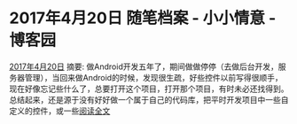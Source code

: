 
# 2017年4月20日 随笔档案 - 小小情意 - 博客园






[2017年4月20日](https://www.cnblogs.com/xiaoxiaoqingyi/archive/2017/04/20.html)
摘要: 做Android开发五年了，期间做做停停（去做后台开发，服务器管理），当回来做Android的时候，发现很生疏，好些控件以前写得很顺手，现在好像忘记些什么了，总要打开这个项目，打开那个项目，有时未必还找得到。 总结起来，还是源于没有好好做一个属于自己的代码库，把平时开发项目中一些自定义的控件，或一些[阅读全文](https://www.cnblogs.com/xiaoxiaoqingyi/p/6738108.html)


